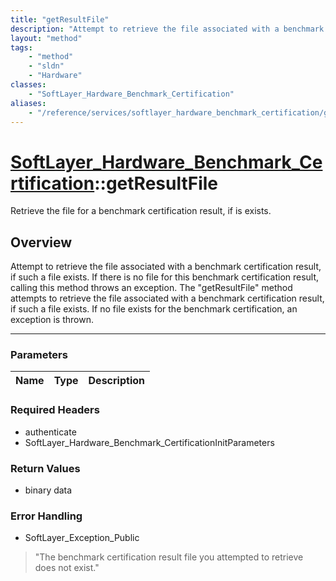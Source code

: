 ```yaml
---
title: "getResultFile"
description: "Attempt to retrieve the file associated with a benchmark certification result, if such a file exists.  If there is no fi... "
layout: "method"
tags:
    - "method"
    - "sldn"
    - "Hardware"
classes:
    - "SoftLayer_Hardware_Benchmark_Certification"
aliases:
    - "/reference/services/softlayer_hardware_benchmark_certification/getResultFile"
---
```

# [SoftLayer_Hardware_Benchmark_Certification](/reference/services/SoftLayer_Hardware_Benchmark_Certification)::getResultFile

Retrieve the file for a benchmark certification result, if is exists.


## Overview 
Attempt to retrieve the file associated with a benchmark certification result, if such a file exists.  If there is no file for this benchmark certification result, calling this method throws an exception. The "getResultFile" method attempts to retrieve the file associated with a benchmark certification result, if such a file exists. If no file exists for the benchmark certification, an exception is thrown. 

-----

### Parameters 
|Name | Type | Description |
| --- | --- | --- |


### Required Headers
* authenticate
* SoftLayer_Hardware_Benchmark_CertificationInitParameters


### Return Values
* binary data



### Error Handling

* SoftLayer_Exception_Public 

> "The benchmark certification result file you attempted to retrieve does not exist." 



